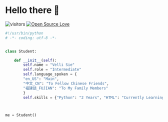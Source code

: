 # Hello there 👋

![visitors](https://visitor-badge.laobi.icu/badge?page_id=vellisthn.vellisthn)
[![Open Source Love](https://badges.frapsoft.com/os/v1/open-source.svg?v=102)](https://github.com/ellerbrock/open-source-badge/)


```python
#!/usr/bin/python
# -*- coding: utf-8 -*-


class Student:

    def __init__(self):
        self.name = "Velli Sie"
        self.role = "Intermediate"
        self.language_spoken = {
        "en_US": "Main",
        "中文_CN": "To Fellow Chinese Friends",
        "福建話_FUJIAN": "To My Family Members"
        }
        self.skills = {"Python": "2 Years", "HTML": "Currently Learning with little bit of JS"}



me = Student()
```

